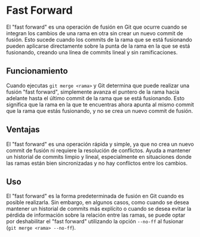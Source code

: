 # Fast Forward

El "fast forward" es una operación de fusión en Git que ocurre cuando se integran los cambios de una rama en otra sin crear un nuevo commit de fusión. Esto sucede cuando los commits de la rama que se está fusionando pueden aplicarse directamente sobre la punta de la rama en la que se está fusionando, creando una línea de commits lineal y sin ramificaciones.

## Funcionamiento
Cuando ejecutas `git merge <rama>` y Git determina que puede realizar una fusión "fast forward", simplemente avanza el puntero de la rama hacia adelante hasta el último commit de la rama que se está fusionando. Esto significa que la rama en la que te encuentras ahora apunta al mismo commit que la rama que estás fusionando, y no se crea un nuevo commit de fusión.

## Ventajas
El "fast forward" es una operación rápida y simple, ya que no crea un nuevo commit de fusión ni requiere la resolución de conflictos. Ayuda a mantener un historial de commits limpio y lineal, especialmente en situaciones donde las ramas están bien sincronizadas y no hay conflictos entre los cambios.

## Uso
El "fast forward" es la forma predeterminada de fusión en Git cuando es posible realizarla. Sin embargo, en algunos casos, como cuando se desea mantener un historial de commits más explícito o cuando se desea evitar la pérdida de información sobre la relación entre las ramas, se puede optar por deshabilitar el "fast forward" utilizando la opción `--no-ff` al fusionar (`git merge <rama> --no-ff`).

